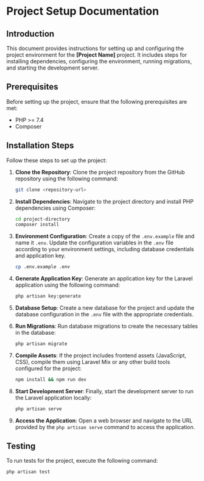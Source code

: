 # Project Setup Documentation

## Introduction

This document provides instructions for setting up and configuring the project environment for the **[Project Name]** project. It includes steps for installing dependencies, configuring the environment, running migrations, and starting the development server.

## Prerequisites

Before setting up the project, ensure that the following prerequisites are met:

- PHP >= 7.4
- Composer


## Installation Steps

Follow these steps to set up the project:

1. **Clone the Repository**: Clone the project repository from the GitHub repository using the following command:

    ```bash
    git clone <repository-url>
    ```

2. **Install Dependencies**: Navigate to the project directory and install PHP dependencies using Composer:

    ```bash
    cd project-directory
    composer install
    ```

3. **Environment Configuration**: Create a copy of the `.env.example` file and name it `.env`. Update the configuration variables in the `.env` file according to your environment settings, including database credentials and application key.

    ```bash
    cp .env.example .env
    ```

4. **Generate Application Key**: Generate an application key for the Laravel application using the following command:

    ```bash
    php artisan key:generate
    ```

5. **Database Setup**: Create a new database for the project and update the database configuration in the `.env` file with the appropriate credentials.

6. **Run Migrations**: Run database migrations to create the necessary tables in the database:

    ```bash
    php artisan migrate
    ```

7. **Compile Assets**: If the project includes frontend assets (JavaScript, CSS), compile them using Laravel Mix or any other build tools configured for the project:

    ```bash
    npm install && npm run dev
    ```

8. **Start Development Server**: Finally, start the development server to run the Laravel application locally:

    ```bash
    php artisan serve
    ```

9. **Access the Application**: Open a web browser and navigate to the URL provided by the `php artisan serve` command to access the application.

## Testing

To run tests for the project, execute the following command:

```bash
php artisan test
